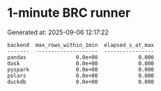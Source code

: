 # 1-minute BRC runner

Generated at: 2025-09-06 12:17:22

```text
backend  max_rows_within_1min  elapsed_s_at_max
-------  --------------------  ----------------
pandas                0.0e+00             0.000
dask                  0.0e+00             0.000
pyspark               0.0e+00             0.000
polars                0.0e+00             0.000
duckdb                0.0e+00             0.000
```
